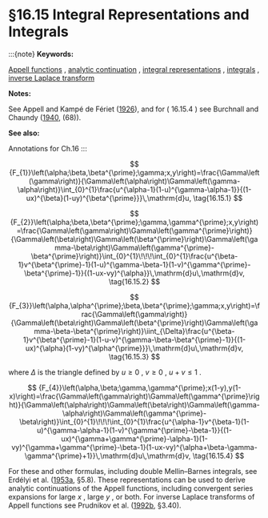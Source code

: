 # §16.15 Integral Representations and Integrals

:::{note}
**Keywords:**

[Appell functions](http://dlmf.nist.gov/search/search?q=Appell%20functions) , [analytic continuation](http://dlmf.nist.gov/search/search?q=analytic%20continuation) , [integral representations](http://dlmf.nist.gov/search/search?q=integral%20representations) , [integrals](http://dlmf.nist.gov/search/search?q=integrals) , [inverse Laplace transform](http://dlmf.nist.gov/search/search?q=inverse%20Laplace%20transform)

**Notes:**

See Appell and Kampé de Fériet ([1926](./bib/index.html#bib2872 "Fonctions hypergéométriques et hypersphériques. Polynomes d’Hermite")), and for ( 16.15.4 ) see Burchnall and Chaundy ([1940](./bib/B.html#bib380 "Expansions of Appell’s double hypergeometric functions"), (68)).

**See also:**

Annotations for Ch.16
:::


<a id="E1"></a>
$$
{F_{1}}\left(\alpha;\beta,\beta^{\prime};\gamma;x,y\right)=\frac{\Gamma\left(\gamma\right)}{\Gamma\left(\alpha\right)\Gamma\left(\gamma-\alpha\right)}\int_{0}^{1}\frac{u^{\alpha-1}(1-u)^{\gamma-\alpha-1}}{(1-ux)^{\beta}(1-uy)^{\beta^{\prime}}}\,\mathrm{d}u, \tag{16.15.1}
$$


<a id="E2"></a>
$$
{F_{2}}\left(\alpha;\beta,\beta^{\prime};\gamma,\gamma^{\prime};x,y\right)=\frac{\Gamma\left(\gamma\right)\Gamma\left(\gamma^{\prime}\right)}{\Gamma\left(\beta\right)\Gamma\left(\beta^{\prime}\right)\Gamma\left(\gamma-\beta\right)\Gamma\left(\gamma^{\prime}-\beta^{\prime}\right)}\int_{0}^{1}\!\!\!\int_{0}^{1}\frac{u^{\beta-1}v^{\beta^{\prime}-1}(1-u)^{\gamma-\beta-1}(1-v)^{\gamma^{\prime}-\beta^{\prime}-1}}{(1-ux-vy)^{\alpha}}\,\mathrm{d}u\,\mathrm{d}v, \tag{16.15.2}
$$


<a id="E3"></a>
$$
{F_{3}}\left(\alpha,\alpha^{\prime};\beta,\beta^{\prime};\gamma;x,y\right)=\frac{\Gamma\left(\gamma\right)}{\Gamma\left(\beta\right)\Gamma\left(\beta^{\prime}\right)\Gamma\left(\gamma-\beta-\beta^{\prime}\right)}\iint_{\Delta}\frac{u^{\beta-1}v^{\beta^{\prime}-1}(1-u-v)^{\gamma-\beta-\beta^{\prime}-1}}{(1-ux)^{\alpha}(1-vy)^{\alpha^{\prime}}}\,\mathrm{d}u\,\mathrm{d}v, \tag{16.15.3}
$$

where $\Delta$ is the triangle defined by $u\geq 0$ , $v\geq 0$ , $u+v\leq 1$ .


<a id="E4"></a>
$$
{F_{4}}\left(\alpha,\beta;\gamma,\gamma^{\prime};x(1-y),y(1-x)\right)=\frac{\Gamma\left(\gamma\right)\Gamma\left(\gamma^{\prime}\right)}{\Gamma\left(\alpha\right)\Gamma\left(\beta\right)\Gamma\left(\gamma-\alpha\right)\Gamma\left(\gamma^{\prime}-\beta\right)}\int_{0}^{1}\!\!\!\int_{0}^{1}\frac{u^{\alpha-1}v^{\beta-1}(1-u)^{\gamma-\alpha-1}(1-v)^{\gamma^{\prime}-\beta-1}}{(1-ux)^{\gamma+\gamma^{\prime}-\alpha-1}(1-vy)^{\gamma+\gamma^{\prime}-\beta-1}(1-ux-vy)^{\alpha+\beta-\gamma-\gamma^{\prime}+1}}\,\mathrm{d}u\,\mathrm{d}v, \tag{16.15.4}
$$

For these and other formulas, including double Mellin–Barnes integrals, see Erdélyi et al. ([1953a](./bib/E.html#bib751 "Higher Transcendental Functions. Vol. I"), §5.8). These representations can be used to derive analytic continuations of the Appell functions, including convergent series expansions for large $x$ , large $y$ , or both. For inverse Laplace transforms of Appell functions see Prudnikov et al. ([1992b](./bib/P.html#bib1907 "Integrals and Series: Inverse Laplace Transforms, Vol. 5"), §3.40).
